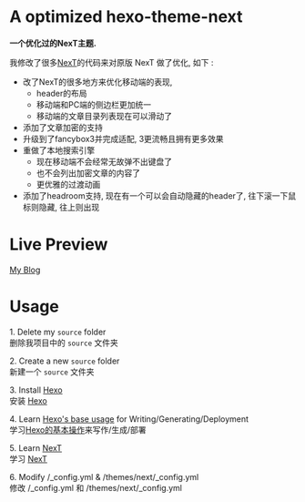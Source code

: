 # A optimized hexo-theme-next

**一个优化过的NexT主题.** 

我修改了很多[NexT](https://github.com/iissnan/hexo-theme-next)的代码来对原版 NexT 做了优化, 如下 : 

- 改了NexT的很多地方来优化移动端的表现,
    -  header的布局
    -  移动端和PC端的侧边栏更加统一
    -  移动端的文章目录列表现在可以滑动了
- 添加了文章加密的支持
- 升级到了fancybox3并完成适配, 3更流畅且拥有更多效果
- 重做了本地搜索引擎
    - 现在移动端不会经常无故弹不出键盘了
    - 也不会列出加密文章的内容了
    - 更优雅的过渡动画
- 添加了headroom支持, 现在有一个可以会自动隐藏的header了, 往下滚一下鼠标则隐藏, 往上则出现


# Live Preview

[My Blog](https://hulinhong.com)


# Usage

1\. Delete my `source` folder  
    删除我项目中的 `source` 文件夹

2\. Create a new `source` folder  
    新建一个 `source` 文件夹

3\. Install [Hexo](https://hexo.io/docs/index.html)  
    安装 [Hexo](https://hexo.io/zh-cn/docs/)

4\. Learn [Hexo's base usage](https://hexo.io/docs/index.html) for Writing/Generating/Deployment  
    学习[Hexo的基本操作](https://hexo.io/zh-cn/docs/index.html)来写作/生成/部署

5\. Learn [NexT](http://theme-next.iissnan.com/getting-started.html)  
    学习 [NexT](http://theme-next.iissnan.com/getting-started.html)

6\. Modify /_config.yml & /themes/next/_config.yml  
    修改 /_config.yml 和 /themes/next/_config.yml